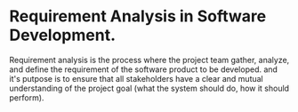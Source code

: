 # Requirement Analysis in Software Development.
Requirement analysis is the process where the project team gather, analyze, and define the requirement of the software product to be developed.
and it's putpose is to ensure that all stakeholders have a clear and mutual understanding of the project goal (what the system should do, how it should perform).

